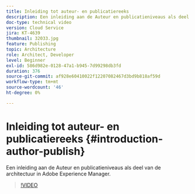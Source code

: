 ```yaml
---
title: Inleiding tot auteur- en publicatiereeks
description: Een inleiding aan de Auteur en publicatieniveaus als deel van de architectuur in Adobe Experience Manager.
doc-type: technical video
version: Cloud Service
jira: KT-4639
thumbnail: 32033.jpg
feature: Publishing
topic: Architecture
role: Architect, Developer
level: Beginner
exl-id: 586d982e-0128-47a1-b945-7d99298db3fd
duration: 376
source-git-commit: af928e60410022f12207082467d3bd9b818af59d
workflow-type: tm+mt
source-wordcount: '46'
ht-degree: 0%

---
```


# Inleiding tot auteur- en publicatiereeks {#introduction-author-publish}

Een inleiding aan de Auteur en publicatieniveaus als deel van de architectuur in Adobe Experience Manager.

>[!VIDEO](https://video.tv.adobe.com/v/32033?quality=12&learn=on)
